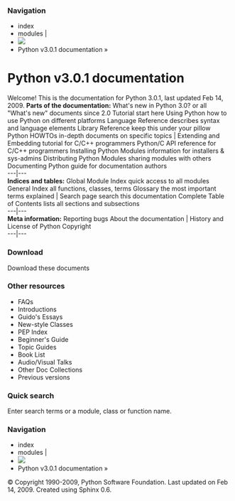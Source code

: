 ### Navigation
  * index
  * modules |
  * ![](https://docs.python.org/3.0/_static/py.png)
  * Python v3.0.1 documentation »


# Python v3.0.1 documentation
Welcome! This is the documentation for Python 3.0.1, last updated Feb 14, 2009. 
**Parts of the documentation:**
What's new in Python 3.0? or all "What's new" documents since 2.0 Tutorial start here Using Python how to use Python on different platforms Language Reference describes syntax and language elements Library Reference keep this under your pillow Python HOWTOs in-depth documents on specific topics |  Extending and Embedding tutorial for C/C++ programmers Python/C API reference for C/C++ programmers Installing Python Modules information for installers & sys-admins Distributing Python Modules sharing modules with others Documenting Python guide for documentation authors  
---|---  
**Indices and tables:**
Global Module Index quick access to all modules General Index all functions, classes, terms Glossary the most important terms explained |  Search page search this documentation Complete Table of Contents lists all sections and subsections  
---|---  
**Meta information:**
Reporting bugs About the documentation |  History and License of Python Copyright  
---|---  
### Download
Download these documents
### Other resources
  * FAQs
  * Introductions
  * Guido's Essays
  * New-style Classes
  * PEP Index
  * Beginner's Guide
  * Topic Guides
  * Book List
  * Audio/Visual Talks
  * Other Doc Collections
  * Previous versions


### Quick search
Enter search terms or a module, class or function name.
### Navigation
  * index
  * modules |
  * ![](https://docs.python.org/3.0/_static/py.png)
  * Python v3.0.1 documentation »


© Copyright 1990-2009, Python Software Foundation. Last updated on Feb 14, 2009. Created using Sphinx 0.6. 
